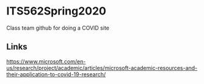 # ITS562Spring2020
Class team github for doing a COVID site

## Links

https://www.microsoft.com/en-us/research/project/academic/articles/microsoft-academic-resources-and-their-application-to-covid-19-research/

